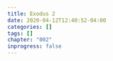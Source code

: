 ```yaml
---
title: Exodus 2
date: 2020-04-12T12:40:52-04:00
categories: []
tags: []
chapter: "002"
inprogress: false
---
```


